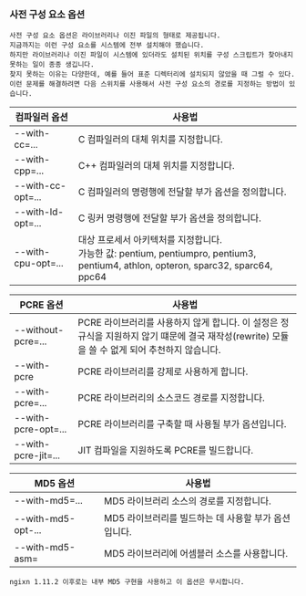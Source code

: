 ### 사전 구성 요소 옵션
```
사전 구성 요소 옵션은 라이브러리나 이진 파일의 형태로 제공됩니다.
지금까지는 이런 구성 요소를 시스템에 전부 설치해야 했습니다.
하지만 라이브러리나 이진 파일이 시스템에 있더라도 설치된 위치를 구성 스크립트가 찾아내지 못하는 일이 종종 생깁니다.
찾지 못하는 이유는 다양한데, 예를 들어 표준 디렉터리에 설치되지 않았을 때 그럴 수 있다.
이런 문제를 해결하려면 다음 스위치를 사용해서 사전 구성 요소의 경로를 지정하는 방법이 있습니다.
```

| 컴파일러 옵션            | 사용법                                                                                                               |
|--------------------|-------------------------------------------------------------------------------------------------------------------|
| --with-cc=...      | C 컴파일러의 대체 위치를 지정합니다.                                                                                             |
| --with-cpp=...     | C++ 컴파일러의 대체 위치를 지정합니다.                                                                                           |
| --with-cc-opt=...  | C 컴파일러의 명령행에 전달할 부가 옵션을 정의합니다.                                                                                    |
| --with-ld-opt=...  | C 링커 명령행에 전달할 부가 옵션을 정의합니다.                                                                                       |
| --with-cpu-opt=... | 대상 프로세서 아키텍처를 지정합니다.<br/>가능한 값: pentium, pentiumpro, pentium3, pentium4, athlon, opteron, sparc32, sparc64, ppc64 |

| PCRE 옵션             | 사용법                                                                                      |
|---------------------|------------------------------------------------------------------------------------------|
| --without-pcre=...  | PCRE 라이브러리를 사용하지 않게 합니다. 이 설정은 정규식을 지원하지 않기 떄문에 결국 재작성(rewrite) 모듈을 쓸 수 없게 되어 추천하지 않습니다. |
| --with-pcre         | PCRE 라이브러리를 강제로 사용하게 합니다.                                                                |
| --with-pcre=...     | PCRE 라이브러리의 소스코드 경로를 지정합니다.                                                              |
| --with-pcre-opt=... | PCRE 라이브러리를 구축할 때 사용될 부가 옵션입니다.                                                          |
| --with-pcre-jit=... | JIT 컴파일을 지원하도록 PCRE를 빌드합니다.                                                              |


| MD5 옵션           | 사용법                             |
|------------------|---------------------------------|
| --with-md5=...   | MD5 라이브러리 소스의 경로를 지정합니다.        |
| --with-md5-opt-... | MD5 라이브러리를 빌드하는 데 사용할 부가 옵션입니다. |
| --with-md5-asm=  | MD5 라이브러리에 어셈블러 소스를 사용합니다.      |
`ngixn 1.11.2 이후로는 내부 MD5 구현을 사용하고 이 옵션은 무시합니다.`
